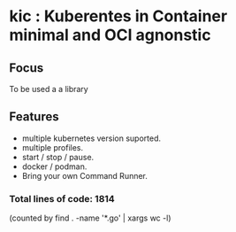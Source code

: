 # kic : Kuberentes in Container minimal and OCI agnonstic

## Focus
To be used a a library

## Features
- multiple kubernetes version suported.
- multiple profiles.
- start / stop / pause.
- docker / podman.
- Bring your own Command Runner.

 ### Total lines of code: 1814 
 (counted by  find . -name '*.go' | xargs wc -l)